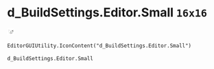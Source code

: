 # d_BuildSettings.Editor.Small `16x16`
<img src="/img/d_BuildSettings.Editor.Small.png" width=16 height=16>

``` CSharp
EditorGUIUtility.IconContent("d_BuildSettings.Editor.Small")
```
```
d_BuildSettings.Editor.Small
```
